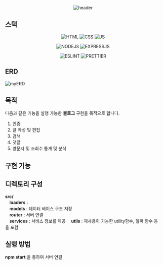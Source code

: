 <div align="center">
  
![header](https://capsule-render.vercel.app/api?text=expressTest)

</div> 

## 스택
<div align="center">

![HTML](https://img.shields.io/badge/HTML5-E34F26?style=for-the-badge&logo=html5&logoColor=white)
![CSS](https://img.shields.io/badge/CSS-239120?&style=for-the-badge&logo=css3&logoColor=white)
![JS](https://img.shields.io/badge/JavaScript-F7DF1E?style=for-the-badge&logo=JavaScript&logoColor=white) 

![NODEJS](https://img.shields.io/badge/Node.js-43853D?style=for-the-badge&logo=node.js&logoColor=white)
![EXPRESSJS](https://img.shields.io/badge/Express.js-404D59?style=for-the-badge&logo=express)

![ESLINT](https://img.shields.io/badge/eslint-3A33D1?style=for-the-badge&logo=eslint&logoColor=white)
![PRETTIER](https://img.shields.io/badge/prettier-1A2C34?style=for-the-badge&logo=prettier&logoColor=F7BA3E)
</div>

## ERD
![myERD](https://github.com/xEzIxX/expressTest/assets/128362224/c48b3cc0-5498-4362-b916-38020bada16b)


## 목적
다음과 같은 기능을 실행 가능한 **블로그** 구현을 목적으로 합니다.
1. 인증
2. 글 작성 및 편집
3. 검색
4. 댓글
5. 방문자 및 조회수 통계 및 분석  

## 구현 기능


## 디렉토리 구성  
**src/**   
　**loaders** :    
　**models** : 데이터 베이스 구조 저장  
　**router** : 서버 연결   
　**services** : 서비스 정보를 제공
　**utils** : 재사용이 가능한 utility함수, 헬퍼 함수 등을 포함

## 실행 방법
**npm start** 을 통하여 서버 연결
